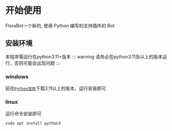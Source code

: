 # 开始使用
FloraBot一个新的, 使用 Python 编写的支持插件的 Bot

## 安装环境

本程序需运行在python3.11+版本
::: warning
请务必在python3.11及以上的版本运行，否则可能会出现问题
:::
### windows

前往[`Python官网`](https://www.python.org/downloads)下载3.11以上的版本，运行安装即可

### linux

运行命令安装即可
```Shell
sudo apt install python3
```
